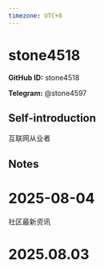 ```yaml
---
timezone: UTC+8
---
```


# stone4518

**GitHub ID:** stone4518

**Telegram:** @stone4597

## Self-introduction

互联网从业者

## Notes

<!-- Content_START -->
# 2025-08-04

社区最新资讯


# 2025.08.03


<!-- Content_END -->
